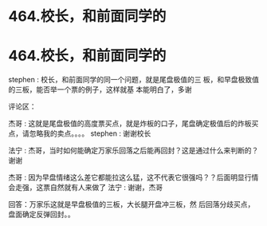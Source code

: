 # 464.校长，和前面同学的

# 464.校长，和前面同学的

stephen : 校长，和前面同学的同一个问题，就是尾盘极值的三 板，和早盘极致值的三板，能否举一个票的例子，这样就基 本能明白了，多谢

评论区：

杰哥 : 这就是尾盘极值的高度票买点，就是炸板的口子，尾盘确定极值后的炸板买点，请忽略我的卖点。。。。 stephen : 谢谢校长

法宁 : 杰哥，当时如何能确定万家乐回落之后能再回封？这是通过什么来判断的？谢谢

杰哥 : 因为早盘情绪这么差它都能拉这么猛，这不代表它很强吗？？后面明显行情会走强，这票自然就有人来做了 法宁 : 谢谢，杰哥

回答：万家乐这就是早盘极值的三板，大长腿开盘冲三板，然 后回落分歧买点，盘面确定反弹回封。。